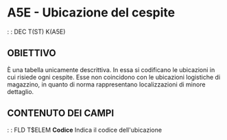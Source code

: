 # A5E - Ubicazione del cespite
 :  : DEC T(ST) K(A5E)
## OBIETTIVO
È una tabella unicamente descrittiva. In essa si codificano le ubicazioni in cui risiede ogni cespite. Esse non coincidono con le ubicazioni logistiche di magazzino, in quanto di norma rappresentano localizzazioni di minore dettaglio.
## CONTENUTO DEI CAMPI
 :  : FLD  T$ELEM __Codice__
Indica il codice dell'ubicazione
